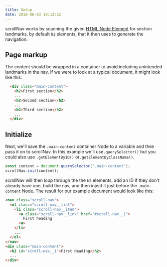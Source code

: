```yaml
---
title: Setup
date: 2018-06-03 19:13:32
---
```


scrollNav works by scanning the given [HTML Node Element](tktktk) for section
landmarks, by default `h2` elements, that it then uses to generate the
navigation.

## Page markup

The content should be wrapped in a container to avoid including unintended
landmarks in the nav. If we were to look at a typical document, it might look
like this:

```html
  <div class="main-content">
    <h2>First section</h2>
    ...
    <h2>Second section</h2>
    ...
    <h2>Third section</h2>
    ...
  </div>
```

## Initialize

Next, we'll save the `.main-content` container Node to a variable and then pass
it on to scrollNav. In this example we'll use`.querySelector()` but you could
also use `.getElementByID()` or`.getElementByClassName()`.

```js
const content = document.querySelector('.main-content');
scrollNav.init(content);
```

scrollNav will then loop through the the `h2` elements, add an ID if they don't
already have one, build the nav, and then inject it just before the
`.main-content` Node. The result for our example document would look like this:

```html
<nav class="scroll-nav">
  <ol class="scroll-nav__list">
    <li class="scroll-nav__item">
      <a class="scroll-nav__link" href="#scroll-nav__1">
        First heading
      <a>
    </li>
    ...
  </ol>
</nav>
<div class="main-content">
  <h2 id="scroll-nav__1">First Heading</h2>
  ...
</div>
```
